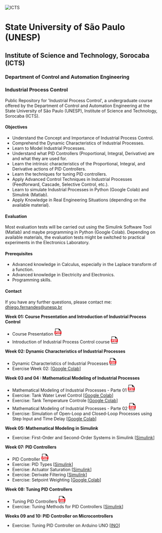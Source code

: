 ![ICTS](./images/unesp_sorocaba.jpg)

# State University of São Paulo (UNESP)
## Institute of Science and Technology, Sorocaba (ICTS)
### Department of Control and Automation Engineering
### Industrial Process Control
Public Repository for 'Industrial Process Control', a undergraduate course offered by the Department of Control and Automation Engineering at the State University of São Paulo (UNESP), Institute of Science and Technology, Sorocaba (ICTS).

#### Objectives
* Understand the Concept and Importance of Industrial Process Control.
* Comprehend the Dynamic Characteristics of Industrial Processes.
* Learn to Model Industrial Processes.
* Understand what PID Controllers (Proportional, Integral, Derivative) are and what they are used for.
* Learn the intrinsic characteristics of the Proportional, Integral, and Derivative actions of PID Controllers.
* Learn the techniques for tuning PID controllers.
* Apply Advanced Control Techniques in Industrial Processes (Feedforward, Cascade, Selective Control, etc.).
* Learn to simulate Industrial Processes in Python (Google Colab) and Simulink (Matlab).
* Apply Knowledge in Real Engineering Situations (depending on the available material).

#### Evaluation
Most evaluation tests will be carried out using the Simulink Software Tool (Matlab) and maybe programming in Python (Google Colab). Depending on available materials, the evaluation tests might be switched to practical experiments in the Electronics Laboratory.

#### Prerequisites
* Advanced knowledge in Calculus, especially in the Laplace transform of a function.
* Advanced knowledge in Electricity and Electronics.
* Programming skills.

#### Contact
If you have any further questions, please contact me: dhiego.fernandes@unesp.br

**Week 01: Course Presentation and Introduction of Industrial Process Control**
* Course Presentation <a href="lessons/week_01/week_01_Course_Presentation_CPI_Dhiego.pdf"> <img src="images/pdf_logo1.png" alt="PDF" width="23" height="23" /> </a>
* Introduction of Industrial Process Control course <a href="lessons/week_01/week_01_Introduction_to_CPI_CPI_Dhiego.pdf"> <img src="images/pdf_logo1.png" alt="PDF" width="23" height="23" /> </a>

**Week 02: Dynamic Characteristics of Industrial Processes**
* Dynamic Characteristics of Industrial Processes <a href="lessons/week_02/week_02_Dynamic_Characteristics_of_Industrial_Processes_CPI_Dhiego.pdf"> <img src="images/pdf_logo1.png" alt="PDF" width="23" height="23" /> </a>
* Exercise Week 02: [[Google Colab](lessons/week_02/sources/week_02.ipynb)]

**Week 03 and 04 : Mathematical Modeling of Industrial Processes**
* Mathematical Modeling of Industrial Processes - Parte 01 <a href="lessons/week_03/week_03_Industrial_Process_Modeling_Parte_1_CPI_Dhiego.pdf"> <img src="images/pdf_logo1.png" alt="PDF" width="23" height="23" /> </a>
* Exercise: Tank Water Level Control [[Google Colab](lessons/week_03/sources/Tank_Water_Level_Control.ipynb)]
* Exercise: Tank Temperature Controle [[Google Colab](lessons/week_03/sources/Tank_Temperature_Control.ipynb)]
* Mathematical Modeling of Industrial Processes - Parte 02 <a href="lessons/week_04/week_04_Industrial_Process_Modeling_Parte_2_CPI_Dhiego.pdf"> <img src="images/pdf_logo1.png" alt="PDF" width="23" height="23" /> </a>
* Exercise: Simulation of Open-Loop and Closed-Loop Processes using Step Input and Time Delay [[Google Colab](lessons/week_04/sources/simulation_OL_and_CL.ipynb)]

**Week 05: Mathematical Modeling in Simulink**
* Exercise: First-Order and Second-Order Systems in Simulink [[Simulink](lessons/week_05/)]

**Week 07: PID Controllers**
* PID Controller <a href="lessons/week_07/week_07_PID_Controller_CPI_Dhiego.pdf"> <img src="images/pdf_logo1.png" alt="PDF" width="23" height="23" /> </a>
* Exercise: PID Types [[Simulink](lessons/week_07/sources/pid_types)]
* Exercise: Actuator Saturation [[Simulink](lessons/week_07/sources/actuator_saturation)]
* Exercise: Derivate Filtering [[Simulink](lessons/week_07/sources/derivate_filtering)]
* Exercise: Setpoint Weighting [[Google Colab](lessons/week_07/sources/setpoint_weighting/setpoint_weitghting.ipynb)]

**Week 08: Tuning PID Controllers**
* Tuning PID Controllers <a href="lessons/week_08/week_08_PID_Controllers_Tunning_CPI_Dhiego.pdf"> <img src="images/pdf_logo1.png" alt="PDF" width="23" height="23" /> </a>
* Exercise: Tuning Methods for PID Controllers [[Simulink](lessons/week_08/sources/)]

**Weeks 09 and 10: PID Controller on Microcontrollers**
* Exercise: Tuning PID Controller on Arduino UNO [[INO](lessons/week_09/sources/)]